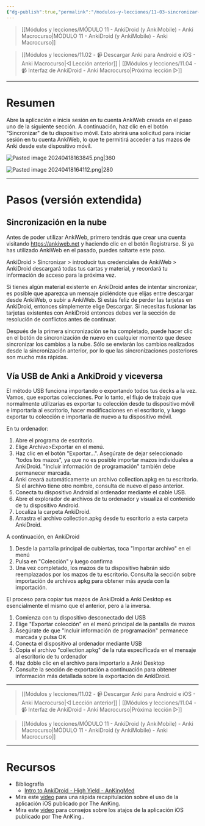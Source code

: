 ```yaml
---
{"dg-publish":true,"permalink":"/modulos-y-lecciones/11-03-sincronizar-anki-droid-y-anki-anki-macrocurso/","noteIcon":"","updated":"2024-05-22T21:33:02.029+02:00"}
---
```



> [[Módulos y lecciones/MÓDULO 11 - AnkiDroid (y AnkiMobile) - Anki Macrocurso\|MÓDULO 11 - AnkiDroid (y AnkiMobile) - Anki Macrocurso]]

> [[Módulos y lecciones/11.02 - 📹 Descargar Anki para Android e iOS - Anki Macrocurso\|◁ Lección anterior]] | [[Módulos y lecciones/11.04 - 📹 Interfaz de AnkiDroid - Anki Macrocurso\|Próxima lección ▷]]

---

# Resumen
Abre la aplicación e inicia sesión en tu cuenta AnkiWeb creada en el paso uno de la siguiente sección. A continuación, haz clic en el botón "Sincronizar" de tu dispositivo móvil. Esto abrirá una solicitud para iniciar sesión en tu cuenta AnkiWeb, lo que te permitirá acceder a tus mazos de Anki desde este dispositivo móvil.

![Pasted image 20240418163845.png|360](/img/user/ANEXOS/Pasted%20image%2020240418163845.png)

![Pasted image 20240418164112.png|280](/img/user/ANEXOS/Pasted%20image%2020240418164112.png)

---

# Pasos (versión extendida)
## Sincronización en la nube
Antes de poder utilizar AnkiWeb, primero tendrás que crear una cuenta visitando https://ankiweb.net y haciendo clic en el botón Registrarse. Si ya has utilizado AnkiWeb en el pasado, puedes saltarte este paso.

AnkiDroid > Sincronizar > introducir tus credenciales de AnkiWeb > AnkiDroid descargará todas tus cartas y material, y recordará tu información de acceso para la próxima vez.

Si tienes algún material existente en AnkiDroid antes de intentar sincronizar, es posible que aparezca un mensaje pidiéndote que elijas entre descargar desde AnkiWeb, o subir a AnkiWeb. Si estás feliz de perder las tarjetas en AnkiDroid, entonces simplemente elige Descargar. Si necesitas fusionar las tarjetas existentes con AnkiDroid entonces debes ver la sección de resolución de conflictos antes de continuar.

Después de la primera sincronización se ha completado, puede hacer clic en el botón de sincronización de nuevo en cualquier momento que desee sincronizar los cambios a la nube. Sólo se enviarán los cambios realizados desde la sincronización anterior, por lo que las sincronizaciones posteriores son mucho más rápidas.

## Vía USB de Anki a AnkiDroid y viceversa
El método USB funciona importando o exportando todos tus decks a la vez. Vamos, que exportas colecciones. Por lo tanto, el flujo de trabajo que normalmente utilizarías es exportar tu colección desde tu dispositivo móvil e importarla al escritorio, hacer modificaciones en el escritorio, y luego exportar tu colección e importarla de nuevo a tu dispositivo móvil.

En tu ordenador:
1. Abre el programa de escritorio.
2. Elige Archivo>Exportar en el menú.
3. Haz clic en el botón "Exportar...". Asegúrate de dejar seleccionado "todos los mazos", ya que no es posible importar mazos individuales a AnkiDroid. "Incluir información de programación" también debe permanecer marcada.
4. Anki creará automáticamente un archivo collection.apkg en tu escritorio. Si el archivo tiene otro nombre, consulta de nuevo el paso anterior.
5. Conecta tu dispositivo Android al ordenador mediante el cable USB.
6. Abre el explorador de archivos de tu ordenador y visualiza el contenido de tu dispositivo Android.
7. Localiza la carpeta AnkiDroid.
8. Arrastra el archivo collection.apkg desde tu escritorio a esta carpeta AnkiDroid.

A continuación, en AnkiDroid
1. Desde la pantalla principal de cubiertas, toca "Importar archivo" en el menú
2. Pulsa en "Colección" y luego confirma
3. Una vez completado, los mazos de tu dispositivo habrán sido reemplazados por los mazos de tu escritorio. Consulta la sección sobre importación de archivos apkg para obtener más ayuda con la importación.

El proceso para copiar tus mazos de AnkiDroid a Anki Desktop es esencialmente el mismo que el anterior, pero a la inversa.
1. Comienza con tu dispositivo desconectado del USB
2. Elige "Exportar colección" en el menú principal de la pantalla de mazos
3. Asegúrate de que "Incluir información de programación" permanece marcada y pulsa OK
4. Conecta el dispositivo al ordenador mediante USB
5. Copia el archivo "collection.apkg" de la ruta especificada en el mensaje al escritorio de tu ordenador
6. Haz doble clic en el archivo para importarlo a Anki Desktop
7. Consulte la sección de exportación a continuación para obtener información más detallada sobre la exportación de AnkiDroid.

---

> [[Módulos y lecciones/11.02 - 📹 Descargar Anki para Android e iOS - Anki Macrocurso\|◁ Lección anterior]] | [[Módulos y lecciones/11.04 - 📹 Interfaz de AnkiDroid - Anki Macrocurso\|Próxima lección ▷]]

> [[Módulos y lecciones/MÓDULO 11 - AnkiDroid (y AnkiMobile) - Anki Macrocurso\|MÓDULO 11 - AnkiDroid (y AnkiMobile) - Anki Macrocurso]]

---

# Recursos
- Bibliografía
	- [Intro to AnkiDroid - High Yield - AnKingMed](https://www.youtube.com/watch?v=iuBU_OM9oAM&ab_channel=TheAnKing)
- Mira este [vídeo](https://youtu.be/1r1QbatLYvM) para una rápida recapitulación sobre el uso de la aplicación iOS publicado por The AnKing.
- Mira este [video](https://youtu.be/6LT3PUSHwSk) para consejos sobre los atajos de la aplicación iOS publicado por The AnKing..